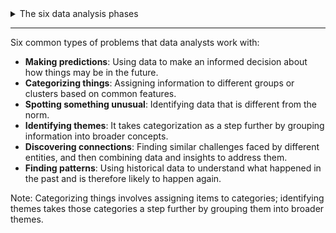 <details>
  <summary> The six data analysis phases </summary>
  <br>
  <details>
    <summary> Step1: Ask </summary>
    <br>
    
    It’s impossible to solve a problem if you don’t know what it is. These are some things to consider:
    - Define the problem you’re trying to solve 
    - Make sure you fully understand the stakeholder’s expectations
    - Focus on the actual problem and avoid any distractions
    - Collaborate with stakeholders and keep an open line of communication
    - Take a step back and see the whole situation in context
  
    Questions to ask yourself in this step: 
    - What are my stakeholders saying their problems are?
    - Now that I’ve identified the issues, how can I help the stakeholders resolve their questions?
 
  </details>
  <details>
    <summary> Step 2: Prepare </summary>
    <br>
    
    You will decide what data you need to collect in order to answer your questions and how to organize it so that it is useful. 
    You might use your business task to decide: 
    - What metrics to measure
    - Locate data in your database
    - Create security measures to protect that data
  
    Questions to ask yourself in this step: 
    - What do I need to figure out how to solve this problem?
    - What research do I need to do?
    
  </details>
  <details>
    <summary> Step 3: Process </summary>
    <br>
    
    Clean data is the best data and you will need to clean up your data to get rid of any possible errors, inaccuracies, or 
    inconsistencies. This might mean:
    - Using spreadsheet functions to find incorrectly entered data 
    - Using SQL functions to check for extra spaces
    - Removing repeated entries
    - Checking as much as possible for bias in the data
  
    Questions to ask yourself in this step: 
    - What data errors or inaccuracies might get in my way of getting the best possible answer to the problem I am trying to solve?
    - How can I clean my data so the information I have is more consistent?
    
  </details>
  <details>
    <summary> Step 4: Analyze </summary>
    <br>
    
    You will want to think analytically about your data. At this stage, you might sort and format your data to make it easier to: 
    - Perform calculations
    - Combine data from multiple sources
    - Create tables with your results
  
    Questions to ask yourself in this step:
    - What story is my data telling me?
    - How will my data help me solve this problem?
    - Who needs my company’s product or service? What type of person is most likely to use it?
    
  </details>
  <details>
    <summary> Step 5: Share </summary>
    <br>
    
    Everyone shares their results differently so be sure to summarize your results with clear and 
    enticing visuals of your analysis using data viz tools like graphs or dashboards. 
    This is your chance to show the stakeholders you have solved their problem and how you got there. 
    Sharing will certainly help your team:  
    - Make better decisions
    - Make more informed decisions
    - Lead to stronger outcomes
    - Successfully communicate your findings
  
    Questions to ask yourself in this step:
    - How can I make what I present to the stakeholders engaging and easy to understand?
    - What would help me understand this if I were the listener?

  </details>
  <details>
    <summary> Step 6: Act </summary>
    <br>
    
    Now it’s time to act on your data. You will take everything you have learned from your data analysis and put it to use. 
    This could mean providing your stakeholders with recommendations based on your findings so they can make 
    data-driven decisions.
  
    Questions to ask yourself in this step:
    - How can I use the feedback I received during the share phase (step 5) to actually 
      meet the stakeholder’s needs and expectations?
    
  </details>
  
  These six steps can help you to break the data analysis process into smaller, manageable parts, which is called <b> structured thinking </b>. This process involves four basic activities:
  - Recognizing the current problem or situation
  - Organizing available information 
  - Revealing gaps and opportunities
  - Identifying your options
  
</details>

---

Six common types of problems that data analysts work with:
- **Making predictions**: Using data to make an informed decision about how things may be in the future.
- **Categorizing things**: Assigning information to different groups or clusters based on common features.
- **Spotting something unusual**: Identifying data that is different from the norm.
- **Identifying themes**: It takes categorization as a step further by grouping information into broader concepts.
- **Discovering connections**: Finding similar challenges faced by different entities, and then combining data and insights to address them.
- **Finding patterns**: Using historical data to understand what happened in the past and is therefore likely to happen again.

Note: Categorizing things involves assigning items to categories; identifying themes takes those categories a step further by grouping them into broader themes.
  
  

